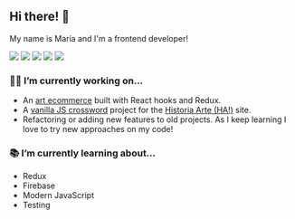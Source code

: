 ## Hi there! 👋

My name is María and I'm a frontend developer!  

<img src="https://img.shields.io/badge/html5%20-%23E34F26.svg?&style=flat&logo=html5&logoColor=white"/> <img src="https://img.shields.io/badge/css3%20-%231572B6.svg?&style=flat&logo=css3&logoColor=white"/> <img src="https://img.shields.io/badge/SASS%20-hotpink.svg?&style=flat&logo=SASS&logoColor=white"/>
 <img src="https://img.shields.io/badge/javascript%20-%23323330.svg?&style=flat&logo=javascript&logoColor=%23F7DF1E"/> <img src="https://img.shields.io/badge/react%20-%2320232a.svg?&style=flat&logo=react&logoColor=%2361DAFB"/> 


### 👩‍💻 I’m currently working on... 
- An [art ecommerce](https://github.com/mariaozamiz/gallery) built with React hooks and Redux.
- A [vanilla JS crossword](https://github.com/mariaozamiz/crossword-ha) project for the [Historia Arte (HA!)](https://historia-arte.com/) site. 
- Refactoring or adding new features to old projects. As I keep learning I love to try new approaches on my code!

### 📚 I’m currently learning about...
- Redux
- Firebase
- Modern JavaScript
- Testing
